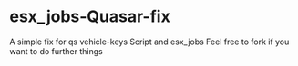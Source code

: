 # esx_jobs-Quasar-fix

A simple fix for qs vehicle-keys Script and esx_jobs Feel free to fork if you want to do further things
